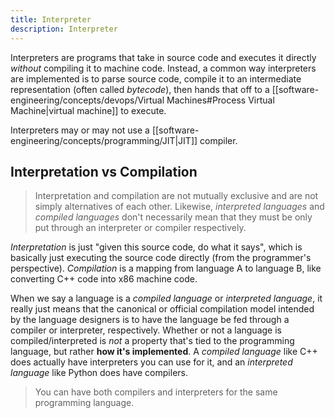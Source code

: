 ```yaml
---
title: Interpreter
description: Interpreter
---
```


Interpreters are programs that take in source code and executes it directly *without* compiling it to machine code. Instead, a common way interpreters are implemented is to parse source code, compile it to an intermediate representation (often called *bytecode*), then hands that off to a [[software-engineering/concepts/devops/Virtual Machines#Process Virtual Machine|virtual machine]] to execute.

Interpreters may or may not use a [[software-engineering/concepts/programming/JIT|JIT]] compiler.

## Interpretation vs Compilation
> Interpretation and compilation are not mutually exclusive and are not simply alternatives of each other. Likewise, *interpreted languages* and *compiled languages* don't necessarily mean that they must be only put through an interpreter or compiler respectively. 

*Interpretation* is just "given this source code, do what it says", which is basically just executing the source code directly (from the programmer's perspective). *Compilation* is a mapping from language A to language B, like converting C++ code into x86 machine code.

When we say a language is a *compiled language* or *interpreted language*, it really just means that the canonical or official compilation model intended by the language designers is to have the language be fed through a compiler or interpreter, respectively. Whether or not a language is compiled/interpreted is *not* a property that's tied to the programming language, but rather **how it's implemented**. A *compiled language* like C++ does actually have interpreters you can use for it, and an *interpreted language* like Python does have compilers.

> You can have both compilers and interpreters for the same programming language. 
